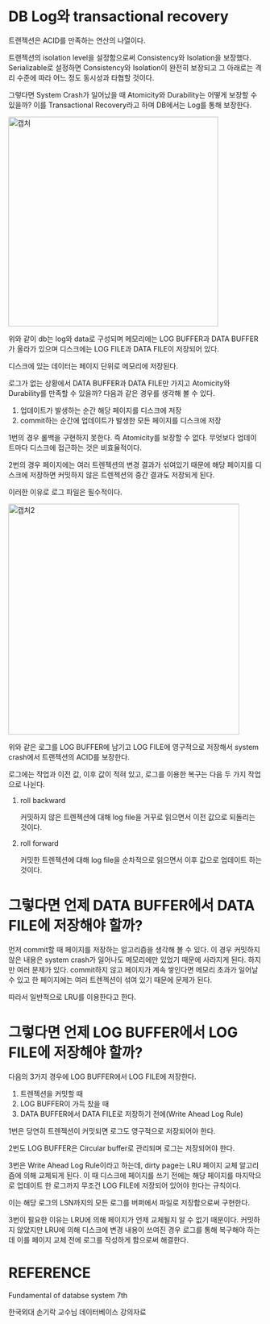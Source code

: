 # DB Log와 transactional recovery

트랜젝션은 ACID를 만족하는 연산의 나열이다.

트랜젝션의 isolation level을 설정함으로써 Consistency와 Isolation을 보장했다. Serializable로 설정하면 Consistency와 Isolation이 완전히 보장되고 그 아래로는 격리 수준에 따라 어느 정도 동시성과 타협할 것이다.

그렇다면 System Crash가 일어났을 때 Atomicity와 Durability는 어떻게 보장할 수 있을까? 이를 Transactional Recovery라고 하며 DB에서는 Log를 통해 보장한다.

<img width="416" alt="캡처" src="https://user-images.githubusercontent.com/87797481/223132668-0e91d380-c15d-45ca-922a-414db39ef9e7.PNG">

위와 같이 db는 log와 data로 구성되며 메모리에는 LOG BUFFER과 DATA BUFFER가 올라가 있으며 디스크에는 LOG FILE과 DATA FILE이 저장되어 있다.

디스크에 있는 데이터는 페이지 단위로 메모리에 저장된다.

로그가 없는 상황에서 DATA BUFFER과 DATA FILE만 가지고 Atomicity와 Durability를 만족할 수 있을까? 다음과 같은 경우를 생각해 볼 수 있다.
1. 업데이트가 발생하는 순간 해당 페이지를 디스크에 저장
2. commit하는 순간에 업데이트가 발생한 모든 페이지를 디스크에 저장

1번의 경우 롤백을 구현하지 못한다. 즉 Atomicity를 보장할 수 없다. 무엇보다 업데이트마다 디스크에 접근하는 것은 비효율적이다.

2번의 경우 페이지에는 여러 트렌젝션의 변경 결과가 섞여있기 때문에 해당 페이지를 디스크에 저장하면 커밋하지 않은 트렌젝션의 중간 결과도 저장되게 된다.

이러한 이유로 로그 파일은 필수적이다.

<img width="458" alt="캡처2" src="https://user-images.githubusercontent.com/87797481/223132644-1a1191e5-a461-454b-b11a-9b42cdf8abc4.PNG">


위와 같은 로그를 LOG BUFFER에 남기고 LOG FILE에 영구적으로 저장해서 system crash에서 트랜젝션의 ACID를 보장한다.

로그에는 작업과 이전 값, 이후 값이 적혀 있고, 로그를 이용한 복구는 다음 두 가지 작업으로 나뉜다.
1. roll backward

    커밋하지 않은 트렌젝션에 대해 log file을 거꾸로 읽으면서 이전 값으로 되돌리는 것이다.
2. roll forward

    커밋한 트렌젝션에 대해 log file을 순차적으로 읽으면서 이후 값으로 업데이트 하는 것이다.

# 그렇다면 언제 DATA BUFFER에서 DATA FILE에 저장해야 할까?

먼저 commit할 때 페이지를 저장하는 알고리즘을 생각해 볼 수 있다. 이 경우 커밋하지 않은 내용은 system crash가 일어나도 메모리에만 있었기 때문에 사라지게 된다. 하지만 여러 문제가 있다. commit하지 않고 페이지가 계속 쌓인다면 메모리 초과가 일어날 수 있고 한 페이지에는 여러 트렌젝션이 섞여 있기 때문에 문제가 된다.

따라서 일반적으로 LRU를 이용한다고 한다.


# 그렇다면 언제 LOG BUFFER에서 LOG FILE에 저장해야 할까?

다음의 3가지 경우에 LOG BUFFER에서 LOG FILE에 저장한다.

1. 트렌젝션을 커밋할 때
2. LOG BUFFER이 가득 찼을 때
3. DATA BUFFER에서 DATA FILE로 저장하기 전에(Write Ahead Log Rule)

1번은 당연히 트렌젝션이 커밋되면 로그도 영구적으로 저장되어야 한다.

2번도 LOG BUFFER은 Circular buffer로 관리되며 로그는 저장되어야 한다.

3번은 Write Ahead Log Rule이라고 하는데, dirty page는 LRU 페이지 교체 알고리즘에 의해 교체되게 된다. 이 때 디스크에 페이지를 쓰기 전에는 해당 페이지를 마지막으로 업데이트 한 로그까지 무조건 LOG FILE에 저장되어 있어야 한다는 규칙이다. 

이는 해당 로그의 LSN까지의 모든 로그를 버퍼에서 파일로 저장함으로써 구현한다.

3번이 필요한 이유는 LRU에 의해 페이지가 언제 교체될지 알 수 없기 때문이다. 커밋하지 않았지만 LRU에 의해 디스크에 변경 내용이 쓰여진 경우 로그를 통해 복구해야 하는데 이를 페이지 교체 전에 로그를 작성하게 함으로써 해결한다.


# REFERENCE
Fundamental of databse system 7th

한국외대 손기락 교수님 데이터베이스 강의자료
